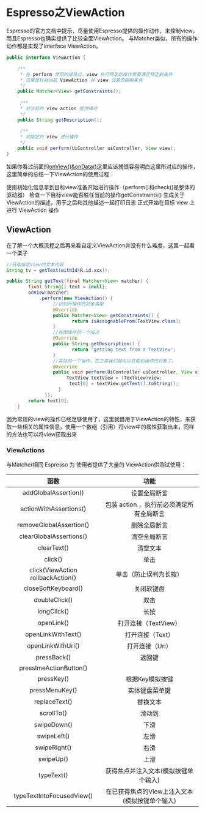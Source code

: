 # Espresso之ViewAction

Espresso的官方文档中提示，尽量使用Espresso提供的操作动作，来控制view，而且Espresso也确实提供了比较全面ViewAction。
与Matcher类似，所有的操作动作都是实现了interface ViewAction。

``` java
public interface ViewAction {

    /**
     * 在 perform 使用时提及过，view 执行特定的操作需要满足特定的条件
     * 这里是针对当前 ViewAction 对 view 设置的限制条件
     */
    public Matcher<View> getConstraints();
    
     /**
     * 对当前的 view action 提供描述
     */
    public String getDescription();
    
     /**
     * 对指定的 view 进行操作
     */
    public void perform(UiController uiController, View view);
}

```

如果你看过前面的[onView()&onData()](!./../EspressoGuide_3.md)这里应该就很容易明白这里所对应的操作，这里简单的总结一下ViewAction的使用过程：

使用初始化信息拿到目标view准备开始进行操作（perform()和check()是整体的驱动器）
检查一下目标view能否胜任当前的操作getConstraints()
生成关于ViewAction的描述，用于之后和其他描述一起打印日志
正式开始在目标 view 上进行 ViewAction 操作

## ViewAction

在了解一个大概流程之后再来看自定义ViewAction并没有什么难度，这里一起看一个栗子

``` java
//获取指定view的文本内容
String tv = getText(withId(R.id.xxx));

public String getText(final Matcher<View> matcher) {
        final String[] text = {null};
        onView(matcher)
            .perform(new ViewAction() {
                 //识别所操作的对象类型
                 @Override
                 public Matcher<View> getConstraints() {
                        return isAssignableFrom(TextView.class);
                 }
                 //视图操作的一个描述
                 @Override
                 public String getDescription() {
                        return "getting text from a TextView";
                 }
                 //实际的一个操作，在之类我们就可以获取到操作的对象了。
                 @Override
                 public void perform(UiController uiController, View view) {
                      TextView textView = (TextView)view;
                       text[0] = textView.getText().toString();
                   }
              });
        return text[0];
    }
```

因为常规的view的操作已经足够使用了，这里就借用于ViewAction的特性，来获取一些相关的属性信息，使用一个数组（引用）将view中的属性获取出来，同样的方法也可以将view获取出来

### ViewActions

与Matcher相同 Espresso 为 使用者提供了大量的 ViewAction供测试使用：


|               函数                |                      功能                      |
| :-------------------------------: | :--------------------------------------------: |
|       addGlobalAssertion()        |                  设置全局断言                  |
|      actionWithAssertions()       |    包装 action ，执行前必须满足所有全局断言    |
|      removeGlobalAssertion()      |                  删除全局断言                  |
|      clearGlobalAssertions()      |                  清空全局断言                  |
|            clearText()            |                    清空文本                    |
|              click()              |                      单击                      |
| click(ViewAction rollbackAction() |             单击（防止误判为长按）             |
|        closeSoftKeyboard()        |                   关闭软键盘                   |
|           doubleClick()           |                      双击                      |
|            longClick()            |                      长按                      |
|            openLink()             |              打开连接（TextView）              |
|        openLinkWithText()         |                打开连接（Text）                |
|         openLinkWithUri()         |                打开连接（Uri）                 |
|            pressBack()            |                     返回键                     |
|      pressImeActionButton()       |                                                |
|            pressKey()             |                根据Key模拟按键                 |
|          pressMenuKey()           |                 实体键盘菜单键                 |
|           replaceText()           |                    替换文本                    |
|            scrollTo()             |                     滑动到                     |
|            swipeDown()            |                      下滑                      |
|            swipeLeft()            |                      左滑                      |
|           swipeRight()            |                      右滑                      |
|             swipeUp()             |                      上滑                      |
|            typeText()             |      获得焦点并注入文本(模拟按键单个输入)      |
|     typeTextIntoFocusedView()     | 在已获得焦点的View上注入文本(模拟按键单个输入) |